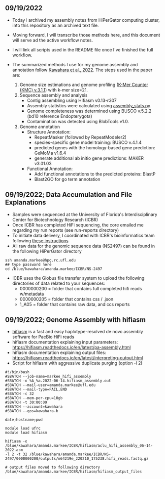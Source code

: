 
## **09/19/2022**

- Today I archived my assembly notes from HiPerGator computing cluster, into this repository as an archived text file.
- Moving forward, I will transcribe those methods here, and this document will serve ad the active workflow notes.
- I will link all scripts used in the README file once I've finished the full workflow.

- The summarized methods I use for my genome assembly and annotation follow [Kawahara et al., 2022](https://doi.org/10.46471/gigabyte.64). 
 The steps used in the paper are:
   1. Genome size estimations and genome profiling ([K-Mer Counter (KMC) v.3.1.1](https://github.com/refresh-bio/KMC)) with k-mer size=21.
   2. Sequence assembly and analysis
      - Contig assembling using Hifiasm v0.13-r307
      - Assembly statistics were calculated using [assembly_stats.py](https://github.com/MikeTrizna/assembly_stats)
      - Genome completeness was determined using BUSCO v.5.2.2 (bd10 reference Endopterygota)
      - Contamination was detected using BlobTools v1.0.
   3. Genome annotation
      - Structure Annotation: 
         - RepeatMasker (followed by RepeatModeler2) 
         - species-specific gene model training: BUSCO v.4.1.4
         - predicted genes with the homology-based gene prediction: GeMoMa v1.6.4
         - generate additional ab initio gene predictions: MAKER v3.01.03
      - Functional Annotation:
         - Add functional annotations to the predicted proteins: BlastP
         - Blast2GO for go term annotation

## **09/19/2022; Data Accumulation and File Explanations**

- Samples were sequenced at the University of Florida's Interdisciplinary Center for Biotechnology Research (ICBR)
- Once ICBR has completed HiFi sequencing, the core emailed me regarding my run reports (see run-reports directory)
- To initiate data delivery, I coordinated with ICBR's bioinformatics team following [these instructions](https://biotech.ufl.edu/wp-content/uploads/2022/04/Configuring-Globus-with-ICBR-as-a-HiPerGator-Account-Holder.pdf)
- All raw data for the genomic sequence data (NS2497) can be found in the following HiPerGator directory

```
ssh amanda.markee@hpg.rc.ufl.edu
## type password here
cd /blue/kawahara/amanda.markee/ICBR/NS-2497
```
- ICBR uses the Globus file transfer system to upload the following directories of data related to your sequences:
  - 0000000200 = folder that contains full completed hifi reads w/metadata
  - 0000000205 = folder that contains css / .json  
  - 1_A05 = folder that contains raw data, and ccs reports

## **09/19/2022; Genome Assembly with hifiasm**

- [hifiasm](https://hifiasm.readthedocs.io/en/latest/) is a fast and easy haplotype-resolved de novo assembly software for PacBio HiFi reads
 - hifiasm documentation explaining input parameters: https://hifiasm.readthedocs.io/en/latest/pa-assembly.html
 - hifiasm documentation explaining output files: https://hifiasm.readthedocs.io/en/latest/interpreting-output.html
 - Script for hifiasm with aggressive duplicate purging (option -l 2)

```
#!/bin/bash
#SBATCH --job-name=markee_hifi_assembly
#SBATCH -o %A_%a.2022-06-14.hifiasm_assembly.out
#SBATCH --mail-user=amanda.markee@ufl.edu
#SBATCH --mail-type=FAIL,END
#SBATCH -c 32
#SBATCH --mem-per-cpu=10gb
#SBATCH -t 30:00:00
#SBATCH --account=kawahara
#SBATCH --qos=kawahara-b

date;hostname;pwd

module load ufrc
module load hifiasm

hifiasm -o /blue/kawahara/amanda.markee/ICBR/hifiasm/aclu_hifi_assembly_06-14-2022.asm 
-l 2 -t 32 /blue/kawahara/amanda.markee/ICBR/NS-2497/0000000200/outputs/m64219e_220210_175238.hifi_reads.fastq.gz

# output files moved to following directory
/blue/kawahara/amanda.markee/ICBR/hifiasm/hifiasm_output_files
```
